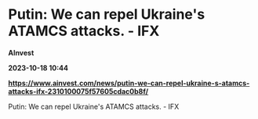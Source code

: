 # Putin: We can repel Ukraine's ATAMCS attacks. - IFX
**AInvest**

**2023-10-18 10:44**

**https://www.ainvest.com/news/putin-we-can-repel-ukraine-s-atamcs-attacks-ifx-2310100075f57605cdac0b8f/**

Putin: We can repel Ukraine's ATAMCS attacks. - IFX